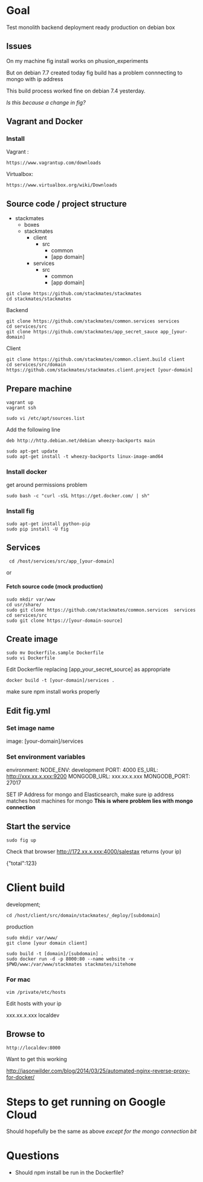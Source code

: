 
# Goal

Test monolith backend deployment ready production on debian box

## Issues

On my machine fig install works on phusion_experiments

But on debian 7.7 created today fig build has a problem connnecting to mongo with ip address

This build process worked fine on debian 7.4 yesterday.

*Is this because a change in fig?*



## Vagrant and Docker

### Install

Vagrant :
```
https://www.vagrantup.com/downloads
```

Virtualbox:
```
https://www.virtualbox.org/wiki/Downloads
```


## Source code / project structure


* stackmates
    * boxes
    * stackmates
        * client
            * src
                * common
                * [app domain]
        * services
            * src
                * common
                * [app domain]



```
git clone https://github.com/stackmates/stackmates
cd stackmates/stackmates
```

Backend
```
git clone https://github.com/stackmates/common.services services
cd services/src
git clone https://github.com/stackmates/app_secret_sauce app_[your-domain]
```

Client
```
git clone https://github.com/stackmates/common.client.build client
cd services/src/domain
https://github.com/stackmates/stackmates.client.project [your-domain]
```



## Prepare machine

```
vagrant up
vagrant ssh
```


```
sudo vi /etc/apt/sources.list
```

Add the following line

```
deb http://http.debian.net/debian wheezy-backports main
```

```
sudo apt-get update
sudo apt-get install -t wheezy-backports linux-image-amd64
```


### Install docker

get around permissions problem

```
sudo bash -c "curl -sSL https://get.docker.com/ | sh"
```



### Install fig

```
sudo apt-get install python-pip
sudo pip install -U fig
```


## Services

```
 cd /host/services/src/app_[your-domain]
```

or

#### Fetch source code (mock production)

```
sudo mkdir var/www
cd usr/share/
sudo git clone https://github.com/stackmates/common.services  services
cd services/src
sudo git clone https://[your-domain-source]
```


## Create image

```
sudo mv Dockerfile.sample Dockerfile
sudo vi Dockerfile
```

Edit Dockerfile replacing [app_your_secret_source] as appropriate

```
docker build -t [your-domain]/services .
```

make sure npm install works properly


## Edit fig.yml

### Set image name

image: [your-domain]/services


### Set environment variables

  environment:
    NODE_ENV: development
    PORT: 4000
    ES_URL: http://xxx.xx.x.xxx:9200
    MONGODB_URL: xxx.xx.x.xxx
    MONGODB_PORT: 27017

SET IP Address for mongo and Elasticsearch, make sure ip address matches host machines for mongo **This is where problem lies with mongo connection**


## Start the service

```
sudo fig up
```

Check that browser http://172.xx.x.xxx:4000/salestax  returns (your ip)

{"total":123}



# Client build

development;
```
cd /host/client/src/domain/stackmates/_deploy/[subdomain]
```

production
```
sudo mkdir var/www/
git clone [your domain client]
```

```
sudo build -t [domain]/[subdomain] .
sudo docker run -d -p 8000:80 --name website -v $PWD/www:/var/www/stackmates stackmates/sitehome
```


### For mac


```
vim /private/etc/hosts
```

Edit hosts with your ip

xxx.xx.x.xxx  localdev

## Browse to

```
http://localdev:8000
```


Want to get this working

http://jasonwilder.com/blog/2014/03/25/automated-nginx-reverse-proxy-for-docker/


# Steps to get running on Google Cloud

Should hopefully be the same as above *except for the mongo connection bit*



# Questions

* Should npm install be run in the Dockerfile?



